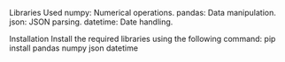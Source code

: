 Libraries Used
numpy: Numerical operations.
pandas: Data manipulation.
json: JSON parsing.
datetime: Date handling.

Installation
Install the required libraries using the following command:
pip install pandas numpy json datetime
